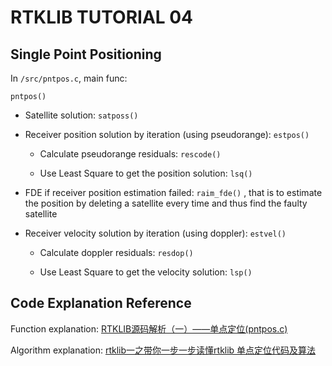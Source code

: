 # RTKLIB TUTORIAL 04

## Single Point Positioning

In `/src/pntpos.c`, main func:

```
pntpos()
```

* Satellite solution: `satposs()`

* Receiver position solution by iteration (using pseudorange): `estpos()`

    * Calculate pseudorange residuals: `rescode()`

    * Use Least Square to get the position solution: `lsq()`

* FDE if receiver position estimation failed: `raim_fde()` , that is to estimate the position by deleting a satellite every time and thus find the faulty satellite 

* Receiver velocity solution by iteration (using doppler): `estvel()`
  
  * Calculate doppler residuals: `resdop()`

  * Use Least Square to get the velocity solution: `lsp()`


## Code Explanation Reference

Function explanation: [RTKLIB源码解析（一）——单点定位(pntpos.c)](https://www.zybuluo.com/taqikema/note/1101465#pntpos)

Algorithm explanation: [rtklib一之带你一步一步读懂rtklib 单点定位代码及算法](https://cxybb.com/article/iceboy314159/105313878)
